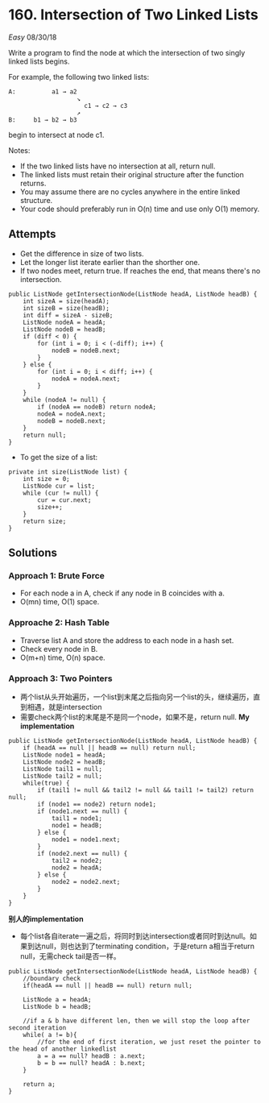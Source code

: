 # 160. Intersection of Two Linked Lists
*Easy*
08/30/18

Write a program to find the node at which the intersection of two singly linked lists begins.


For example, the following two linked lists:
```
A:          a1 → a2
                   ↘
                     c1 → c2 → c3
                   ↗            
B:     b1 → b2 → b3
```
begin to intersect at node c1.


Notes:

* If the two linked lists have no intersection at all, return null.
* The linked lists must retain their original structure after the function returns.
* You may assume there are no cycles anywhere in the entire linked structure.
* Your code should preferably run in O(n) time and use only O(1) memory.

## Attempts
* Get the difference in size of two lists.
* Let the longer list iterate earlier than the shorther one.
* If two nodes meet, return true. If reaches the end, that means there's no intersection.
```
public ListNode getIntersectionNode(ListNode headA, ListNode headB) {
    int sizeA = size(headA);
    int sizeB = size(headB);
    int diff = sizeA - sizeB;
    ListNode nodeA = headA;
    ListNode nodeB = headB;
    if (diff < 0) {
        for (int i = 0; i < (-diff); i++) {
            nodeB = nodeB.next;
        }
    } else {
        for (int i = 0; i < diff; i++) {
            nodeA = nodeA.next;
        }
    }
    while (nodeA != null) {
        if (nodeA == nodeB) return nodeA;
        nodeA = nodeA.next;
        nodeB = nodeB.next;
    }
    return null;
}
```
  - To get the size of a list:
```
private int size(ListNode list) {
    int size = 0;
    ListNode cur = list;
    while (cur != null) {
        cur = cur.next;
        size++;
    }
    return size;
}
```

## Solutions
### Approach 1: Brute Force
* For each node a in A, check if any node in B coincides with a.
* O(mn) time, O(1) space.
### Approache 2: Hash Table
* Traverse list A and store the address to each node in a hash set.
* Check every node in B.
* O(m+n) time, O(n) space.
### Approach 3: Two Pointers
* 两个list从头开始遍历，一个list到末尾之后指向另一个list的头，继续遍历，直到相遇，就是intersection
* 需要check两个list的末尾是不是同一个node，如果不是，return null.
**My implementation**
```
public ListNode getIntersectionNode(ListNode headA, ListNode headB) {
    if (headA == null || headB == null) return null;
    ListNode node1 = headA;
    ListNode node2 = headB;
    ListNode tail1 = null;
    ListNode tail2 = null;
    while(true) {
        if (tail1 != null && tail2 != null && tail1 != tail2) return null;
        if (node1 == node2) return node1;
        if (node1.next == null) {
            tail1 = node1;
            node1 = headB;
        } else {
            node1 = node1.next;
        }
        if (node2.next == null) {
            tail2 = node2;
            node2 = headA;
        } else {
            node2 = node2.next;
        }
    }
}
```
**别人的implementation**
  - 每个list各自iterate一遍之后，将同时到达intersection或者同时到达null。如果到达null，则也达到了terminating condition，于是return a相当于return null，无需check tail是否一样。
```
public ListNode getIntersectionNode(ListNode headA, ListNode headB) {
    //boundary check
    if(headA == null || headB == null) return null;

    ListNode a = headA;
    ListNode b = headB;

    //if a & b have different len, then we will stop the loop after second iteration
    while( a != b){
    	//for the end of first iteration, we just reset the pointer to the head of another linkedlist
        a = a == null? headB : a.next;
        b = b == null? headA : b.next;    
    }

    return a;
}
```
